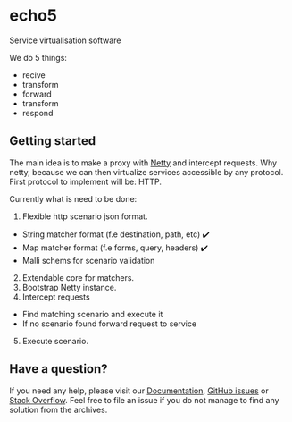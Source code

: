 # echo5
Service virtualisation software

We do 5 things:

- recive
- transform
- forward
- transform
- respond

## Getting started

The main idea is to make a proxy with [Netty](https://netty.io/) and intercept requests.
Why netty, because we can then virtualize services accessible by any protocol.
First protocol to implement will be: HTTP.

Currently what is need to be done:

1. Flexible http scenario json format.
  * String matcher format (f.e destination, path, etc) :heavy_check_mark:
  * Map matcher format (f.e forms, query, headers) :heavy_check_mark:
  * Malli schems for scenario validation
2. Extendable core for matchers.
3. Bootstrap Netty instance.
4. Intercept requests
  * Find matching scenario and execute it
  * If no scenario found forward request to service
5. Execute scenario.


## Have a question?

If you need any help, please visit our [Documentation][], [GitHub issues][] or [Stack Overflow][]. Feel free to file an issue if you do not manage to find any solution from the archives.

[GitHub issues]: https://github.com/smogstate/echo5/issues?q=is%3Aissue+label%3Aquestion+
[Stack Overflow]: http://stackoverflow.com/questions/tagged/echo5
[Documentation]: https://github.com/smogstate/echo5/blob/master/doc/intro.md
